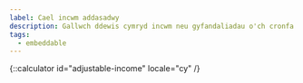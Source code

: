 ```yaml
---
label: Cael incwm addasadwy
description: Gallwch ddewis cymryd incwm neu gyfandaliadau o'ch cronfa bensiwn, trwy ddefnyddio trefniant tynnu allan hyblyg. Trefnwch apwyntiad Pension Wise heddiw.
tags:
  - embeddable
---
```


{::calculator id="adjustable-income" locale="cy" /}

